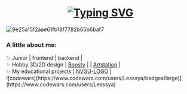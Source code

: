 <h1 align="center"><a href="https://git.io/typing-svg"><img src="https://readme-typing-svg.herokuapp.com?font=Fira+Code&weight=100&size=50&pause=1000&color=F7EBA5&width=500&height=80&lines=Hello%2C+world!+%5E-%5E" alt="Typing SVG" /></a></h1>

<!--
**Lesyalys/Lesyalys** is a ✨ _special_ ✨ repository because its `README.md` (this file) appears on your GitHub profile.-->

![9e25a15f2aae61fb18f7782b65b6baf7](https://github.com/user-attachments/assets/ae012678-354e-4495-9af8-859b19e757bd)

<h3>A little about me:</h3>
✨ Junior | frontend | backend |<br>
✨ Hobby 3D/2D design | <a href="https://boosty.to/lesinka">Boosty</a> | | <a href ="https://www.artstation.com/lesssya4">Artstation</a> |<br>
✨ My educational projects | <a href="https://github.com/Lesyalys/NVGU-LOGO">NVGU-LOGO</a> |<br>
![codewars](https://www.codewars.com/users/Lesssya/badges/large)](https://www.codewars.com/users/Lesssya)
